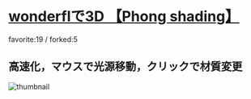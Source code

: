 # [wonderflで3D 【Phong shading】](http://fl.corge.net/c/fYF5)

favorite:19 / forked:5

高速化，マウスで光源移動，クリックで材質変更  
 --------------------------------------------------

![thumbnail](./thumbnail.jpg)
